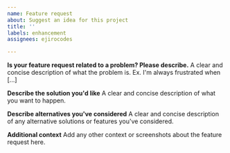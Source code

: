 ```yaml
---
name: Feature request
about: Suggest an idea for this project
title: ''
labels: enhancement
assignees: ejirocodes

---
```


**Is your feature request related to a problem? Please describe.**
A clear and concise description of what the problem is. Ex. I'm always frustrated  when [...]

**Describe the solution you'd like**
A clear and concise description of what you want to happen.

**Describe alternatives you've considered**
A clear and concise description of any alternative solutions or features you've considered.

**Additional context**
Add any other context or screenshots about the feature request here.
